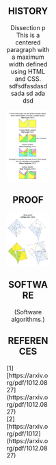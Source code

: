 
<div style="text-align: center; max-width: 100px; margin: auto;">


<h2 style="text-align: center;">HISTORY</h2>
Dissection p
This is a centered paragraph with a maximum width defined using HTML and CSS.<br>
sdfsdfasdasd sada sd ada dsd

<p align="center">
    <img src="images/mitre_presentation.png" align="top" />
</p>




<h2 style="text-align: center;">PROOF</h2>

<p align="center">
    <img src="images/visual_proof.png" align="top" />
</p>


<h2 style="text-align: center;">SOFTWARE</h2>
(Software algorithms.)


<h2 style="text-align: center;">REFERENCES</h2>

<p style="text-align: left;">
[1] [https://arxiv.org/pdf/1012.0827](https://arxiv.org/pdf/1012.0827)<br>
[2] [https://arxiv.org/pdf/1012](https://arxiv.org/pdf/1012.0827)
</p>

</div>

